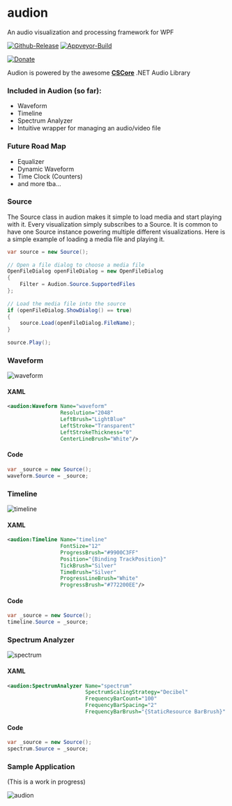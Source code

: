 # audion
An audio visualization and processing framework for WPF

[![Github-Release](https://img.shields.io/github/release/audion/rubidium.svg)](https://github.com/tjscience/audion/releases)
[![Appveyor-Build](https://ci.appveyor.com/api/projects/status/github/tjscience/audion?svg=true)](https://ci.appveyor.com/project/tjscience/audion)

[![Donate](https://pledgie.com/campaigns/33441.png?skin_name=chrome)](https://pledgie.com/campaigns/33441)

Audion is powered by the awesome **[CSCore](https://github.com/filoe/cscore)** .NET Audio Library

### Included in Audion (so far):

* Waveform
* Timeline
* Spectrum Analyzer
* Intuitive wrapper for managing an audio/video file

### Future Road Map

* Equalizer
* Dynamic Waveform
* Time Clock (Counters)
* and more tba...

### Source

The Source class in audion makes it simple to load media and start playing with it. Every visualization simply subscribes to a Source. It is common to have one Source instance powering multiple different visualizations. Here is a simple example of loading a media file and playing it.

```C#
var source = new Source();
    
// Open a file dialog to choose a media file
OpenFileDialog openFileDialog = new OpenFileDialog
{
    Filter = Audion.Source.SupportedFiles
};
        
// Load the media file into the source
if (openFileDialog.ShowDialog() == true)
{
    source.Load(openFileDialog.FileName);
}
    
source.Play();
```    
    
### Waveform

![waveform](https://cloud.githubusercontent.com/assets/3706870/26027702/8b2c5baa-37e0-11e7-9043-c8a3653253d8.png)

#### XAML

```XML
<audion:Waveform Name="waveform" 
                 Resolution="2048"
                 LeftBrush="LightBlue"                     
                 LeftStroke="Transparent"
                 LeftStrokeThickness="0"
                 CenterLineBrush="White"/>
```

#### Code

```C#
var _source = new Source();
waveform.Source = _source;
```

### Timeline

![timeline](https://cloud.githubusercontent.com/assets/3706870/26027703/8b2dde6c-37e0-11e7-9718-04dd5860a057.png)

#### XAML

```XML
<audion:Timeline Name="timeline" 
                 FontSize="12" 
                 ProgressBrush="#9900C3FF"
                 Position="{Binding TrackPosition}"
                 TickBrush="Silver"
                 TimeBrush="Silver"
                 ProgressLineBrush="White"
                 ProgressBrush="#772200EE"/>
```

#### Code

```C#
var _source = new Source();
timeline.Source = _source;
```
    
### Spectrum Analyzer

![spectrum](https://cloud.githubusercontent.com/assets/3706870/26027701/8b2b8b08-37e0-11e7-8aed-68d97925edd0.png)

#### XAML

```XML
<audion:SpectrumAnalyzer Name="spectrum" 
                         SpectrumScalingStrategy="Decibel"
                         FrequencyBarCount="100" 
                         FrequencyBarSpacing="2" 
                         FrequencyBarBrush="{StaticResource BarBrush}" />
```

#### Code

```C#
var _source = new Source();
spectrum.Source = _source;
```

### Sample Application

(This is a work in progress)

![audion](https://cloud.githubusercontent.com/assets/3706870/26027746/299efefa-37e1-11e7-9fd6-d9429db91132.png)
    
